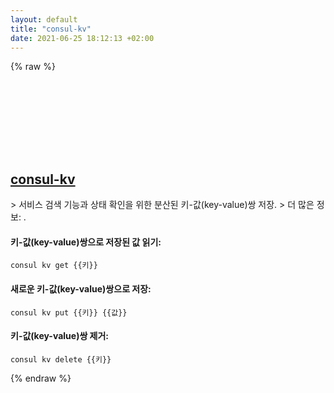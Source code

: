 ```yaml
---
layout: default
title: "consul-kv"
date: 2021-06-25 18:12:13 +02:00
---
```

{% raw %}
<h2 id="consul-kv">
  <a href="/ko/common/consul-kv.html">consul-kv</a> <a href="#consul-kv"><svg class="icon">
    <use href="/assets/images/unicode_sprite.svg#link" />
  </svg></a>
</h2>
> 서비스 검색 기능과 상태 확인을 위한 분산된 키-값(key-value)쌍 저장.
> 더 많은 정보: <https://learn.hashicorp.com/consul/getting-started/kv>.

#### 키-값(key-value)쌍으로 저장된 값 읽기:
```shell
consul kv get {{키}}
```
#### 새로운 키-값(key-value)쌍으로 저장:
```shell
consul kv put {{키}} {{값}}
```
#### 키-값(key-value)쌍 제거:
```shell
consul kv delete {{키}}
```
{% endraw %}
